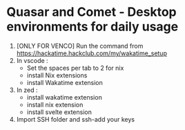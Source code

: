 # Quasar and Comet - Desktop environments for daily usage
1. [ONLY FOR VENCO] Run the command from https://hackatime.hackclub.com/my/wakatime_setup
2. In vscode :
    - Set the spaces per tab to 2 for nix
    - install Nix extensions
    - install Wakatime extension
3. In zed :
    - install wakatime extension
    - install nix extension
    - install svelte extension
4. Import SSH folder and ssh-add your keys
